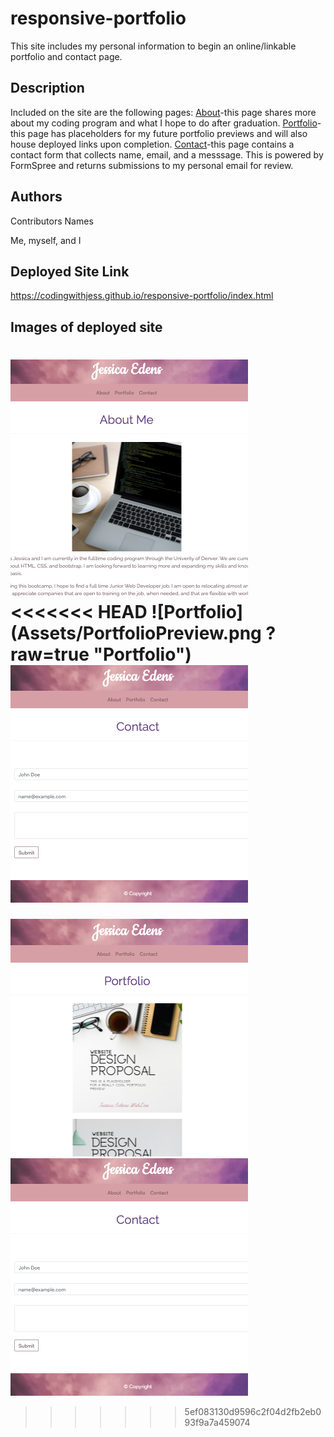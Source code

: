 # responsive-portfolio

This site includes my personal information to begin an online/linkable portfolio and contact page.

## Description

Included on the site are the following pages:
<ins>About</ins>-this page shares more about my coding program and what I hope to do after graduation.
<ins>Portfolio</ins>-this page has placeholders for my future portfolio previews and will also house deployed links upon completion.
<ins>Contact</ins>-this page contains a contact form that collects name, email, and a messsage. This is powered by FormSpree and returns submissions to my personal email for review.

## Authors

Contributors Names

Me, myself, and I

## Deployed Site Link
https://codingwithjess.github.io/responsive-portfolio/index.html

## Images of deployed site
![About](Assets/AboutMePreview.png?raw=true "About")
<<<<<<< HEAD
![Portfolio](Assets/PortfolioPreview.png    ?raw=true "Portfolio")
![Contact](Assets/ContactPreview.png?raw=true "Contact")
=======
![Portfolio](Assets/PortfolioPreview.png?raw=true "Portfolio")
![Contact](Assets/ContactPreview.png?raw=true "Contact")
>>>>>>> 5ef083130d9596c2f04d2fb2eb093f9a7a459074
